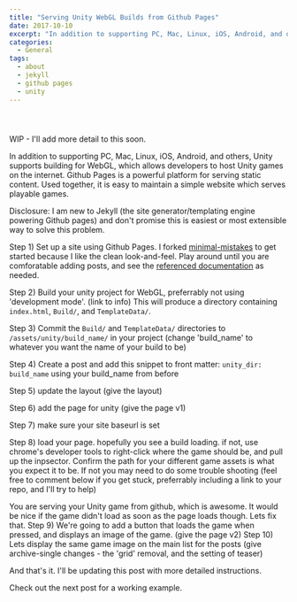 ```yaml
---
title: "Serving Unity WebGL Builds from Github Pages"
date: 2017-10-10
excerpt: "In addition to supporting PC, Mac, Linux, iOS, Android, and others, Unity supports building for WebGL, which allows developers to host Unity games on the internet.  Github Pages is a powerful platform for serving static content.  Used together, it is easy to maintain a simple website which serves playable games."
categories:
  - General
tags:
  - about
  - jekyll
  - github pages
  - unity
---
```


<style type="text/css">
  #partners {
    height: 105px;
    background-color: #eee;
    white-space: nowrap;
    width: 100%;
    display: table;
  }

  .logo-image {
    vertical-align: middle;
    padding: 13px;
    display: table-cell;
  }
  
  .logo-image img {
    max-width: 100%;
  }
</style>

<div id="imageGroup">
  <div class="logo-image">
    <img src="https://commons.wikimedia.org/wiki/File:Official_unity_logo.png" alt="" />
  </div>
  <div class="logo-image">
    <img src="https://assets-cdn.github.com/images/modules/logos_page/Octocat.png" alt="" />
  </div>
  <div class="logo-image">
    <img src="https://jekyllrb.com/img/logo-2x.png" alt="" />
  </div>
</div>

WIP - I'll add more detail to this soon.


In addition to supporting PC, Mac, Linux, iOS, Android, and others, Unity supports building for WebGL, which allows developers to host Unity games on the internet.  Github Pages is a powerful platform for serving static content.  Used together, it is easy to maintain a simple website which serves playable games.

Disclosure: I am new to Jekyll (the site generator/templating engine powering Github pages) and don't promise this is easiest or most extensible way to solve this problem.

Step 1) Set up a site using Github Pages.  I forked [minimal-mistakes](https://github.com/mmistakes/minimal-mistakes) to get started because I like the clean look-and-feel.  Play around until you are comforatable adding posts, and see the [referenced documentation](https://mmistakes.github.io/minimal-mistakes/docs/quick-start-guide/) as needed.

Step 2) Build your unity project for WebGL, preferrably not using 'development mode'.  (link to info) This will produce a directory containing `index.html`, `Build/`, and `TemplateData/`.

Step 3) Commit the `Build/` and `TemplateData/` directories to `/assets/unity/build_name/` in your project (change 'build_name' to whatever you want the name of your build to be)

Step 4) Create a post and add this snippet to front matter:  `unity_dir: build_name` using your build_name from before

Step 5) update the layout (give the layout)

Step 6) add the page for unity (give the page v1)

Step 7) make sure your site baseurl is set

Step 8) load your page.  hopefully you see a build loading.  if not, use chrome's developer tools to right-click where the game should be, and pull up the inpsector.  Confirm the path for your different game assets is what you expect it to be.  If not you may need to do some trouble shooting (feel free to comment below if you get stuck, preferrably including a link to your repo, and I'll try to help)

You are serving your Unity game from github, which is awesome.  It would be nice if the game didn't load as soon as the page loads though.  Lets fix that.
Step 9) We're going to add a button that loads the game when pressed, and displays an image of the game. (give the page v2)
Step 10) Lets display the same game image on the main list for the posts (give archive-single changes - the 'grid' removal, and the setting of teaser)

And that's it.
I'll be updating this post with more detailed instructions.

Check out the next post for a working example.
